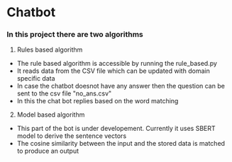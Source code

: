 # Chatbot


### In this project there are two algorithms 
1. Rules based algorithm
  * The rule based algorithm is accessible by running the rule_based.py
  * It reads data from the CSV file which can be updated with domain specific data
  * In case the chatbot doesnot have any answer then the question can be sent to the csv file "no_ans.csv"
  * In this the chat bot replies based on the word matching


2. Model based algorithm
  * This part of the bot is under developement. Currently it uses SBERT model to derive the sentence vectors
  * The cosine similarity between the input and the stored data is matched to produce an output
 

